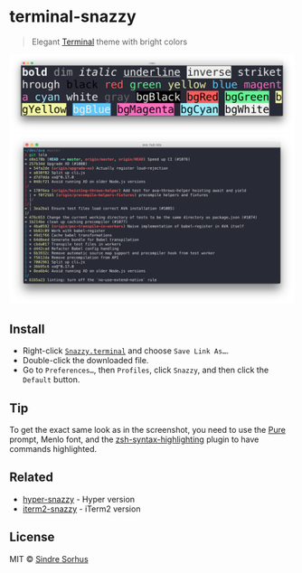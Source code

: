 # terminal-snazzy

> Elegant [Terminal](https://en.m.wikipedia.org/wiki/Terminal_(macOS)) theme with bright colors

![](screenshot.png)
![](screenshot2.png)


## Install

- Right-click [`Snazzy.terminal`](https://github.com/sindresorhus/terminal-snazzy/raw/master/Snazzy.terminal) and choose `Save Link As…`.
- Double-click the downloaded file.
- Go to `Preferences…`, then `Profiles`, click `Snazzy`, and then click the `Default` button.


## Tip

To get the exact same look as in the screenshot, you need to use the [Pure](https://github.com/sindresorhus/pure) prompt, Menlo font, and the [zsh-syntax-highlighting](https://github.com/zsh-users/zsh-syntax-highlighting) plugin to have commands highlighted.


## Related

- [hyper-snazzy](https://github.com/sindresorhus/hyper-snazzy) - Hyper version
- [iterm2-snazzy](https://github.com/sindresorhus/iterm2-snazzy) - iTerm2 version


## License

MIT © [Sindre Sorhus](https://sindresorhus.com)
